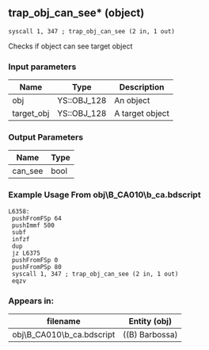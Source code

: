 ## trap_obj_can_see* (object)

`syscall 1, 347 ; trap_obj_can_see (2 in, 1 out)`

Checks if object can see target object

### Input parameters
| Name | Type | Description
|------|------|------------
| obj   | YS::OBJ_128   | An object
| target_obj   | YS::OBJ_128   | A target object


### Output Parameters
| Name | Type
|------|-----
| can_see   | bool   
### Example Usage From obj\B_CA010\b_ca.bdscript
```plaintext
L6358:
 pushFromFSp 64
 pushImmf 500
 subf 
 infzf 
 dup 
 jz L6375
 pushFromFSp 0
 pushFromPSp 80
 syscall 1, 347 ; trap_obj_can_see (2 in, 1 out)
 eqzv
```


### Appears in:
| filename | Entity (obj)
|----------|-------------
| obj\B_CA010\b_ca.bdscript       | ((B) Barbossa)          



